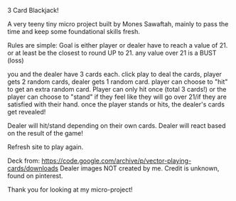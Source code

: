 3 Card Blackjack!

A very teeny tiny micro project built by Mones Sawaftah, mainly to pass the time and keep some foundational skills fresh.

Rules are simple:
Goal is either player or dealer have to reach a value of 21. or at least be the closest to round UP to 21. any value over 21 is a BUST (loss)

you and the dealer have 3 cards each. click play to deal the cards, player gets 2 random cards, dealer gets 1 random card.
player can choose to "hit" to get an extra random card. Player can only hit once (total 3 cards!)
or the player can choose to "stand" if they feel like they will go over 21/if they are satisfied with their hand.
once the player stands or hits, the dealer's cards get revealed!

Dealer will hit/stand depending on their own cards.
Dealer will react based on the result of the game!

Refresh site to play again.

Deck from: https://code.google.com/archive/p/vector-playing-cards/downloads
Dealer images NOT created by me. Credit is unknown, found on pinterest.

Thank you for looking at my micro-project!

